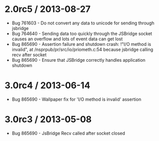 2.0rc5 / 2013-08-27
===================

* Bug 761603 - Do not convert any data to unicode for sending through jsbridge
* Bug 764640 - Sending data too quickly through the JSBridge socket causes an overflow and lots of event data can get lost
* Bug 865690 - Assertion failure and shutdown crash: !"I/O method is invalid", at /nsprpub/pr/src/io/priometh.c:54 because jsbridge calling recv after socket
* Bug 865690 - Ensure that JSBridge correctly handles application shutdown

3.0rc4 / 2013-06-14
===================

* Bug 865690 - Wallpaper fix for 'I/O method is invalid' assertion

3.0rc3 / 2013-05-08
===================

* Bug 865690 - JsBridge Recv called after socket closed
